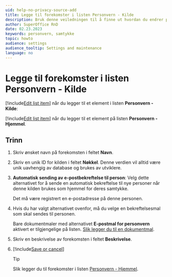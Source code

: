 ```yaml
---
uid: help-no-privacy-source-add
title: Legge til forekomster i listen Personvern - Kilde
description: Bruk denne veiledningen til å finne ut hvordan du endrer personvernlistene.
author: SuperOffice RnD
date: 02.23.2023
keywords: personvern, samtykke
topic: howto
audience: settings
audience_tooltip: Settings and maintenance
language: no
---
```


# Legge til forekomster i listen Personvern - Kilde

[!include[Edit list item](includes/edit-list-item.md)] når du legger til et element i listen **Personvern - Kilde**:

[!include[Edit list item](includes/edit-list-item.md)] når du legger til et element på listen **Personvern - Hjemmel**.

## Trinn

1. Skriv ønsket navn på forekomsten i feltet **Navn**.

2. Skriv en unik ID for kilden i feltet **Nøkkel**. Denne verdien vil alltid være unik uavhengig av database og brukes av utviklere.

3. **Automatisk sending av e-postbekreftelse til person**: Velg dette alternativet for å sende en automatisk bekreftelse til nye personer når denne kilden brukes som hjemmel for deres samtykke.

    Det må være registrert en e-postadresse på denne personen.

4. Hvis du har valgt alternativet ovenfor, må du velge en bekreftelsesmal som skal sendes til personen.

    Bare dokumentmaler med alternativet **E-postmal for personvern** aktivert er tilgjengelige på listen. [Slik legger du til en dokumentmal][1].

5. Skriv en beskrivelse av forekomsten i feltet **Beskrivelse**.

6. [!include[Save or cancel](includes/save-or-cancel.md)]

    > [!TIP]
    > Slik legger du til forekomster i listen [Personvern - Hjemmel][2].

<!-- Referenced links -->
[1]: ../../../document/templates/admin/link-template.md
[2]: privacy-legal-base-add.md

<!-- Referenced images -->
